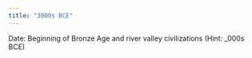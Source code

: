 ```yaml
---
title: "3000s BCE"
---
```

Date: Beginning of Bronze Age and river valley civilizations (Hint: _000s BCE)

